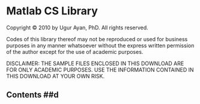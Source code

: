 # Matlab CS Library #
Copyright © 2010 by Ugur Ayan, PhD.
All rights reserved. 

Codes of this library thereof may not be reproduced or used for business purposes in any manner whatsoever without the express written permission of the author except for the use of academic purposes.

DISCLAIMER: THE SAMPLE FILES ENCLOSED IN THIS DOWNLOAD ARE FOR ONLY ACADEMIC PURPOSES. USE THE INFORMATION CONTAINED IN THIS DOWNLOAD AT YOUR OWN RISK.

## Contents ##d

